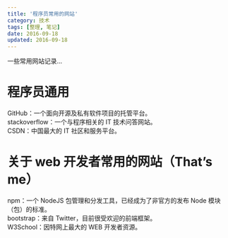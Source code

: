 ```yaml
---
title: '程序员常用的网站'
category: 技术
tags: [整理, 笔记]
date: 2016-09-18
updated: 2016-09-18
---
```


一些常用网站记录...

<!-- more -->

# 程序员通用

GitHub：一个面向开源及私有软件项目的托管平台。  
stackoverflow：一个与程序相关的 IT 技术问答网站。  
CSDN：中国最大的 IT 社区和服务平台。

# 关于 web 开发者常用的网站（That’s me）

npm：一个 NodeJS 包管理和分发工具，已经成为了非官方的发布 Node 模块（包）的标准。  
bootstrap：来自 Twitter，目前很受欢迎的前端框架。  
W3School：因特网上最大的 WEB 开发者资源。
